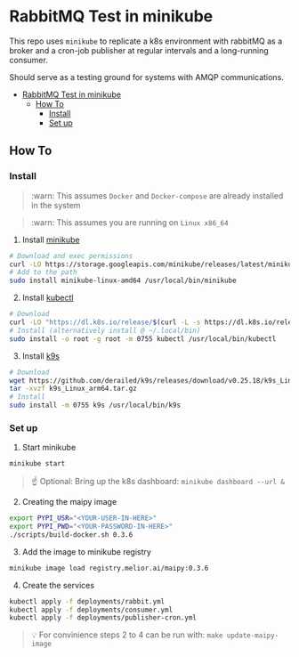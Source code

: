 # RabbitMQ Test in minikube

This repo uses `minikube` to replicate a k8s environment with rabbitMQ as a
broker and a cron-job publisher at regular intervals and a long-running consumer.

Should serve as a testing ground for systems with AMQP communications.


<!--ts-->
* [RabbitMQ Test in minikube](#rabbitmq-test-in-minikube)
   * [How To](#how-to)
      * [Install](#install)
      * [Set up](#set-up)

<!-- Created by https://github.com/ekalinin/github-markdown-toc -->
<!-- Added by: ubuntu, at: Wed Jun  1 09:37:46 UTC 2022 -->

<!--te-->

## How To

### Install

> :warn: This assumes `Docker` and `Docker-compose` are already installed in the system

> :warn: This assumes you are running on `Linux x86_64`


1. Install [minikube](https://minikube.sigs.k8s.io/docs/)

  ```bash
  # Download and exec permissions
  curl -LO https://storage.googleapis.com/minikube/releases/latest/minikube-linux-amd64
  # Add to the path
  sudo install minikube-linux-amd64 /usr/local/bin/minikube
  ```

2. Install [kubectl](https://kubernetes.io/docs/tasks/tools/install-kubectl-linux/)

  ```bash
  # Download
  curl -LO "https://dl.k8s.io/release/$(curl -L -s https://dl.k8s.io/release/stable.txt)/bin/linux/amd64/kubectl"
  # Install (alternatively install @ ~/.local/bin)
  sudo install -o root -g root -m 0755 kubectl /usr/local/bin/kubectl
  ```

3. Install [k9s](https://github.com/derailed/k9s)

  ```bash
  # Download
  wget https://github.com/derailed/k9s/releases/download/v0.25.18/k9s_Linux_arm64.tar.gz
  tar -xvzf k9s_Linux_arm64.tar.gz
  # Install
  sudo install -m 0755 k9s /usr/local/bin/k9s
  ```

### Set up


1. Start minikube

  ```bash
  minikube start
  ```

  > ☝ Optional: Bring up the k8s dashboard: `minikube dashboard --url &`


2. Creating the maipy image

```bash
export PYPI_USR="<YOUR-USER-IN-HERE>"
export PYPI_PWD="<YOUR-PASSWORD-IN-HERE>"
./scripts/build-docker.sh 0.3.6
```

3. Add the image to minikube registry

  ```bash
  minikube image load registry.melior.ai/maipy:0.3.6
  ```

4. Create the services

  ```bash
  kubectl apply -f deployments/rabbit.yml
  kubectl apply -f deployments/consumer.yml
  kubectl apply -f deployments/publisher-cron.yml
  ```

> :bulb: For convinience steps 2 to 4 can be run with: `make update-maipy-image`


